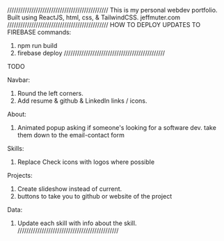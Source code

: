 //////////////////////////////////////////////
This is my personal webdev portfolio. Built using ReactJS, html, css, & TailwindCSS.
jeffmuter.com
//////////////////////////////////////////////
HOW TO DEPLOY UPDATES TO FIREBASE
commands:

1. npm run build
2. firebase deploy
   //////////////////////////////////////////////

TODO

Navbar:

1. Round the left corners.
2. Add resume & github & LinkedIn links / icons.

About:

1. Animated popup asking if someone's looking for a software dev. take them down to the email-contact form

Skills:

1. Replace Check icons with logos where possible

Projects:

1. Create slideshow instead of current.
2. buttons to take you to github or website of the project

Data:

1. Update each skill with info about the skill.
   //////////////////////////////////////////////
